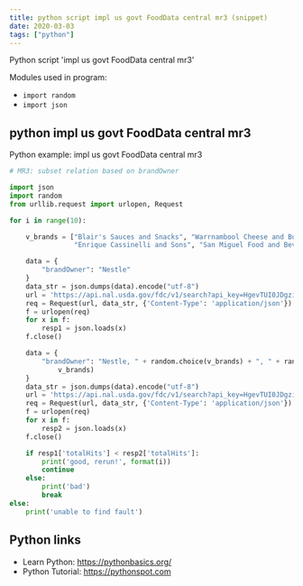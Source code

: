```yaml
---
title: python script impl us govt FoodData central mr3 (snippet)
date: 2020-03-03
tags: ["python"]
---
```

Python script 'impl us govt FoodData central mr3'


Modules used in program: 
* `import random`
* `import json`

## python impl us govt FoodData central mr3

Python example: impl us govt FoodData central mr3

```python
# MR3: subset relation based on brandOwner

import json
import random
from urllib.request import urlopen, Request

for i in range(10):

    v_brands = ["Blair's Sauces and Snacks", "Warrnambool Cheese and Butter", "The Grand Sweets and Snacks",
                "Enrique Cassinelli and Sons", "San Miguel Food and Beverage", "S. M. Jaleel and Company"]

    data = {
        "brandOwner": "Nestle"
    }
    data_str = json.dumps(data).encode("utf-8")
    url = 'https://api.nal.usda.gov/fdc/v1/search?api_key=HgevTUI0JDgzi7Y9XcHR3a3o9SQP6LfblaH4tnMZ'
    req = Request(url, data_str, {'Content-Type': 'application/json'})
    f = urlopen(req)
    for x in f:
        resp1 = json.loads(x)
    f.close()

    data = {
        "brandOwner": "Nestle, " + random.choice(v_brands) + ", " + random.choice(v_brands) + ", " + random.choice(
            v_brands)
    }
    data_str = json.dumps(data).encode("utf-8")
    url = 'https://api.nal.usda.gov/fdc/v1/search?api_key=HgevTUI0JDgzi7Y9XcHR3a3o9SQP6LfblaH4tnMZ'
    req = Request(url, data_str, {'Content-Type': 'application/json'})
    f = urlopen(req)
    for x in f:
        resp2 = json.loads(x)
    f.close()

    if resp1['totalHits'] < resp2['totalHits']:
        print('good, rerun!', format(i))
        continue
    else:
        print('bad')
        break
else:
    print('unable to find fault')


```

## Python links

- Learn Python: https://pythonbasics.org/
- Python Tutorial: https://pythonspot.com
